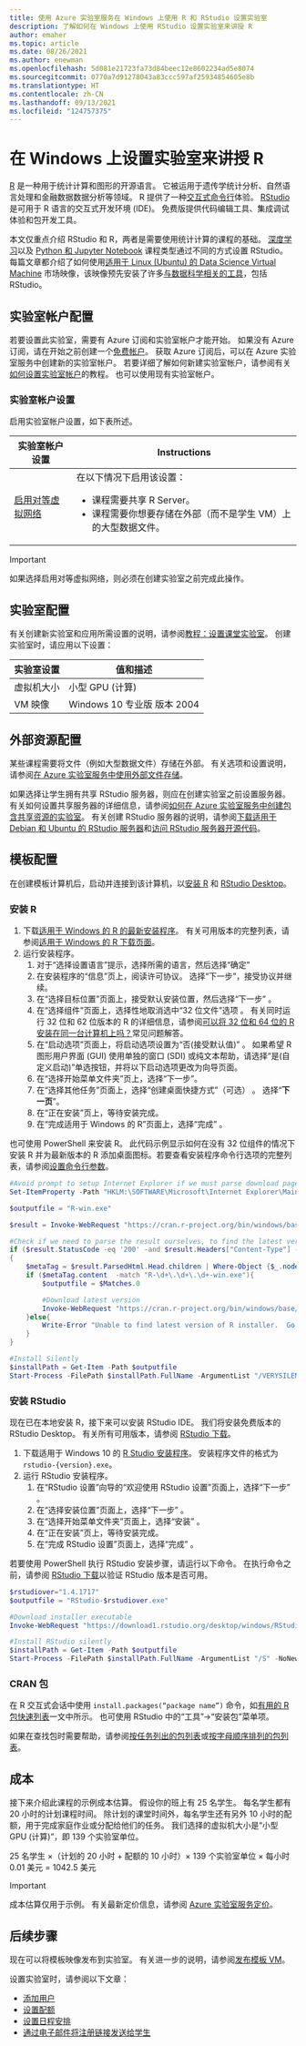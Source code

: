 ```yaml
---
title: 使用 Azure 实验室服务在 Windows 上使用 R 和 RStudio 设置实验室
description: 了解如何在 Windows 上使用 RStudio 设置实验室来讲授 R
author: emaher
ms.topic: article
ms.date: 08/26/2021
ms.author: enewman
ms.openlocfilehash: 5d081e21723fa73d84beec12e8602234ad5e8074
ms.sourcegitcommit: 0770a7d91278043a83ccc597af25934854605e8b
ms.translationtype: HT
ms.contentlocale: zh-CN
ms.lasthandoff: 09/13/2021
ms.locfileid: "124757375"
---
```

# <a name="set-up-a-lab-to-teach-r-on-windows"></a>在 Windows 上设置实验室来讲授 R

[R](https://www.r-project.org/about.html) 是一种用于统计计算和图形的开源语言。  它被运用于遗传学统计分析、自然语言处理和金融数据数据分析等领域。  R 提供了一种[交互式命令行](https://cran.r-project.org/doc/manuals/r-release/R-intro.html#Invoking-R-from-the-command-line)体验。  [RStudio](https://www.rstudio.com/products/rstudio/) 是可用于 R 语言的交互式开发环境 (IDE)。  免费版提供代码编辑工具、集成调试体验和包开发工具。

本文仅重点介绍 RStudio 和 R，两者是需要使用统计计算的课程的基础。  [深度学习](class-type-deep-learning-natural-language-processing.md)以及 [Python 和 Jupyter Notebook](class-type-jupyter-notebook.md) 课程类型通过不同的方式设置 RStudio。  每篇文章都介绍了如何使用[适用于 Linux (Ubuntu) 的 Data Science Virtual Machine](https://azuremarketplace.microsoft.com/en-US/marketplace/apps/microsoft-dsvm.ubuntu-1804) 市场映像，该映像预先安装了许多[与数据科学相关的工具](../machine-learning/data-science-virtual-machine/tools-included.md)，包括 RStudio。  

## <a name="lab-account-configuration"></a>实验室帐户配置

若要设置此实验室，需要有 Azure 订阅和实验室帐户才能开始。 如果没有 Azure 订阅，请在开始之前创建一个[免费帐户](https://azure.microsoft.com/free/)。 获取 Azure 订阅后，可以在 Azure 实验室服务中创建新的实验室帐户。 若要详细了解如何新建实验室帐户，请参阅有关[如何设置实验室帐户](./tutorial-setup-lab-account.md)的教程。 也可以使用现有实验室帐户。

### <a name="lab-account-settings"></a>实验室帐户设置

启用实验室帐户设置，如下表所述。

| 实验室帐户设置 | Instructions |
| -------------------- | ----- |
| [启用对等虚拟网络](how-to-connect-peer-virtual-network.md) | 在以下情况下启用该设置：<ul><li>课程需要共享 R Server。</li><li>课程需要你想要存储在外部（而不是学生 VM）上的大型数据文件。</li></ul> |

> [!IMPORTANT]
> 如果选择启用对等虚拟网络，则必须在创建实验室之前完成此操作。

## <a name="lab-configuration"></a>实验室配置

有关创建新实验室和应用所需设置的说明，请参阅[教程：设置课堂实验室](tutorial-setup-classroom-lab.md)。  创建实验室时，请应用以下设置：

| 实验室设置 | 值和描述 |
| ------------ | ------------------ |
| 虚拟机大小 | 小型 GPU (计算)|
| VM 映像 | Windows 10 专业版 版本 2004 |

## <a name="external-resource-configuration"></a>外部资源配置

某些课程需要将文件（例如大型数据文件）存储在外部。  有关选项和设置说明，请参阅[在 Azure 实验室服务中使用外部文件存储](how-to-attach-external-storage.md)。

如果选择让学生拥有共享 RStudio 服务器，则应在创建实验室之前设置服务器。  有关如何设置共享服务器的详细信息，请参阅[如何在 Azure 实验室服务中创建包含共享资源的实验室](how-to-create-a-lab-with-shared-resource.md)。  有关创建 RStudio 服务器的说明，请参阅[下载适用于 Debian 和 Ubuntu 的 RStudio 服务器](https://www.rstudio.com/products/rstudio/download-server/debian-ubuntu/)和[访问 RStudio 服务器开源代码](https://support.rstudio.com/hc/en-us/articles/200552306-Getting-Started)。

## <a name="template-configuration"></a>模板配置

在创建模板计算机后，启动并连接到该计算机，以[安装 R](https://docs.rstudio.com/resources/install-r/) 和 [RStudio Desktop](https://www.rstudio.com/products/rstudio/download/)。  

### <a name="install-r"></a>安装 R

1. 下载[适用于 Windows 的 R 的最新安装程序](https://cran.r-project.org/bin/windows/base/release.html)。  有关可用版本的完整列表，请参阅[适用于 Windows 的 R 下载页面](https://cran.r-project.org/bin/windows/base/)。
2. 运行安装程序。
    1. 对于“选择设置语言”提示，选择所需的语言，然后选择“确定” 
    2. 在安装程序的“信息”页上，阅读许可协议。  选择“下一步”，接受协议并继续。
    3. 在“选择目标位置”页面上，接受默认安装位置，然后选择“下一步” 。
    4. 在“选择组件”页面上，选择性地取消选中“32 位文件”选项 。  有关同时运行 32 位和 62 位版本的 R 的详细信息，请参阅[可以将 32 位和 64 位的 R 安装在同一台计算机上吗？](https://cran.r-project.org/bin/windows/base/rw-FAQ.html#Can-both-32_002d-and-64_002dbit-R-be-installed-on-the-same-machine_003f)常见问题解答。
    5. 在“启动选项”页面上，将启动选项设置为“否(接受默认值)” 。  如果希望 R 图形用户界面 (GUI) 使用单独的窗口 (SDI) 或纯文本帮助，请选择“是(自定义启动)”单选按钮，并将以下启动选项更改为向导页面。
    6. 在“选择开始菜单文件夹”页上，选择“下一步”。
    7. 在“选择其他任务”页面上，选择“创建桌面快捷方式”（可选） 。  选择“**下一页**”。
    8. 在“正在安装”页上，等待安装完成。
    9. 在“完成适用于 Windows 的 R”页面上，选择“完成” 。

也可使用 PowerShell 来安装 R。  此代码示例显示如何在没有 32 位组件的情况下安装 R 并为最新版本的 R 添加桌面图标。若要查看安装程序命令行选项的完整列表，请参阅[设置命令行参数](https://jrsoftware.org/ishelp/index.php?topic=setupcmdline)。

```powershell
#Avoid prompt to setup Internet Explorer if we must parse download page
Set-ItemProperty -Path "HKLM:\SOFTWARE\Microsoft\Internet Explorer\Main" -Name "DisableFirstRunCustomize" -Value 2

$outputfile = "R-win.exe"

$result = Invoke-WebRequest "https://cran.r-project.org/bin/windows/base/release.html" -OutFile $outputfile -PassThru

#Check if we need to parse the result ourselves, to find the latest version of R
if ($result.StatusCode -eq '200' -and $result.Headers["Content-Type"] -eq 'text/html')
{
    $metaTag = $result.ParsedHtml.Head.children | Where-Object {$_.nodeName -eq 'META'}
    if ($metaTag.content  -match "R-\d+\.\d+\.\d+-win.exe"){
        $outputfile = $Matches.0

        #Download latest version
        Invoke-WebRequest "https://cran.r-project.org/bin/windows/base/$outputfile" -OutFile $outputfile
    }else{
        Write-Error "Unable to find latest version of R installer.  Go to https://cran.r-project.org/bin/windows/base/release.html to download manually."
    }
}

#Install Silently
$installPath = Get-Item -Path $outputfile
Start-Process -FilePath $installPath.FullName -ArgumentList "/VERYSILENT /LOG=r-install.log /NORESTART /COMPONENTS=""main,x64,translations"" /MERGETASKS=""desktopicon"" /LANG=""en""" -NoNewWindow -Wait
```

### <a name="install-rstudio"></a>安装 RStudio

现在已在本地安装 R，接下来可以安装 RStudio IDE。  我们将安装免费版本的 RStudio Desktop。  有关所有可用版本，请参阅 [RStudio 下载](https://www.rstudio.com/products/rstudio/download/)。

1. 下载适用于 Windows 10 的 [R Studio 安装程序](https://www.rstudio.com/products/rstudio/download/#download)。  安装程序文件的格式为 `rstudio-{version}.exe`。  
2. 运行 RStudio 安装程序。
    1. 在“RStudio 设置”向导的“欢迎使用 RStudio 设置”页面上，选择“下一步”  。
    2. 在“选择安装位置”页面上，选择“下一步” 。
    3. 在“选择开始菜单文件夹”页面上，选择“安装” 。
    4. 在“正在安装”页上，等待安装完成。
    5. 在“完成 RStudio 设置”页面上，选择“完成” 。

若要使用 PowerShell 执行 RStudio 安装步骤，请运行以下命令。  在执行命令之前，请参阅 [RStudio 下载](https://www.rstudio.com/products/rstudio/download/)以验证 RStudio 版本是否可用。

```powershell
$rstudiover="1.4.1717"
$outputfile = "RStudio-$rstudiover.exe"

#Download installer executable
Invoke-WebRequest "https://download1.rstudio.org/desktop/windows/RStudio-$rstudiover.exe" -OutFile $outputfile

#Install RStudio silently
$installPath = Get-Item -Path $outputfile
Start-Process -FilePath $installPath.FullName -ArgumentList "/S" -NoNewWindow -Wait
```

### <a name="cran-packages"></a>CRAN 包

在 R 交互式会话中使用 `install.packages(“package name”)` 命令，如[有用的 R 包快速列表](https://support.rstudio.com/hc/articles/201057987-Quick-list-of-useful-R-packages)一文中所示。  也可使用 RStudio 中的“工具”->“安装包”菜单项。

如果在查找包时需要帮助，请参阅[按任务列出的包列表](https://cran.r-project.org/web/views/)或[按字母顺序排列的包列表](https://cloud.r-project.org/web/packages/available_packages_by_name.html)。

## <a name="cost"></a>成本

接下来介绍此课程的示例成本估算。  假设你的班上有 25 名学生。 每名学生都有 20 小时的计划课程时间。  除计划的课堂时间外，每名学生还有另外 10 小时的配额，用于完成家庭作业或分配给他们的任务。  我们选择的虚拟机大小是“小型 GPU (计算)”，即 139 个实验室单位。

25 名学生 &times;（计划的 20 小时 + 配额的 10 小时）&times; 139 个实验室单位 &times; 每小时 0.01 美元 = 1042.5 美元

> [!IMPORTANT]
> 成本估算仅用于示例。  有关最新定价信息，请参阅 [Azure 实验室服务定价](https://azure.microsoft.com/pricing/details/lab-services/)。

## <a name="next-steps"></a>后续步骤

现在可以将模板映像发布到实验室。 有关进一步的说明，请参阅[发布模板 VM](how-to-create-manage-template.md#publish-the-template-vm)。

设置实验室时，请参阅以下文章：

- [添加用户](tutorial-setup-classroom-lab.md#add-users-to-the-lab)
- [设置配额](how-to-configure-student-usage.md#set-quotas-for-users)
- [设置日程安排](tutorial-setup-classroom-lab.md#set-a-schedule-for-the-lab)
- [通过电子邮件将注册链接发送给学生](how-to-configure-student-usage.md#send-invitations-to-users)